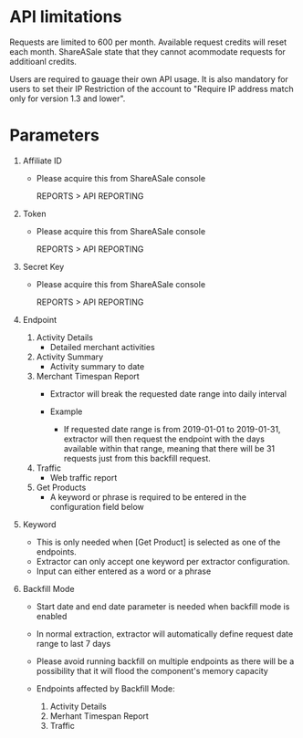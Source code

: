 # API limitations
Requests are limited to 600 per month. Available request credits will reset each month. ShareASale state that they cannot acommodate requests for additioanl credits.

Users are required to gauage their own API usage. It is also mandatory for users to set their IP Restriction of the account to "Require IP address match only for version 1.3 and lower".


# Parameters
1. Affiliate ID
    - Please acquire this from  ShareASale console

        REPORTS > API REPORTING
2. Token
    - Please acquire this from  ShareASale console
    
        REPORTS > API REPORTING
3. Secret Key
    - Please acquire this from  ShareASale console
    
        REPORTS > API REPORTING
4. Endpoint

    1. Activity Details
        - Detailed merchant activities
    2. Activity Summary
        - Activity summary to date
    3. Merchant Timespan Report
        - Extractor will break the requested date range into daily interval
        - Example

            - If requested date range is from 2019-01-01 to 2019-01-31, extractor will then request the endpoint with the days available within that range, meaning that there will be 31 requests just from this backfill request.
    4. Traffic
        - Web traffic report
    5. Get Products
        - A keyword or phrase is required to be entered in the configuration field below
5. Keyword
    - This is only needed when [Get Product] is selected as one of the endpoints.
    - Extractor can only accept one keyword per extractor configuration.
    - Input can either entered as a word or a phrase
6. Backfill Mode
    - Start date and end date parameter is needed when backfill mode is enabled
    - In normal extraction, extractor will automatically define request date range to last 7 days
    - Please avoid running backfill on multiple endpoints as there will be a possibility that it will flood the component's memory capacity
    - Endpoints affected by Backfill Mode:

        1. Activity Details
        2. Merhant Timespan Report
        3. Traffic

